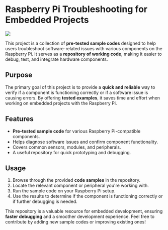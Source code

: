 # Raspberry Pi Troubleshooting for Embedded Projects

<p>
 <img src="https://user-images.githubusercontent.com/45159366/121087087-d5272180-c798-11eb-8c9a-16c32d2c7454.png">
</p>

This project is a collection of **pre-tested sample codes** designed to help users troubleshoot software-related issues with various components on the Raspberry Pi. It serves as a **repository of working code**, making it easier to debug, test, and integrate hardware components.

## Purpose

The primary goal of this project is to provide a **quick and reliable** way to verify if a component is functioning correctly or if a software issue is causing errors. By offering **tested examples**, it saves time and effort when working on embedded projects with the Raspberry Pi.

## Features

- **Pre-tested sample code** for various Raspberry Pi-compatible components.
- Helps diagnose software issues and confirm component functionality.
- Covers common sensors, modules, and peripherals.
- A useful repository for quick prototyping and debugging.

## Usage

1. Browse through the provided **code samples** in the repository.
2. Locate the relevant component or peripheral you're working with.
3. Run the sample code on your Raspberry Pi setup.
4. Use the results to determine if the component is functioning correctly or if further debugging is needed.

This repository is a valuable resource for embedded development, ensuring **faster debugging** and a smoother development experience. Feel free to contribute by adding new sample codes or improving existing ones!

